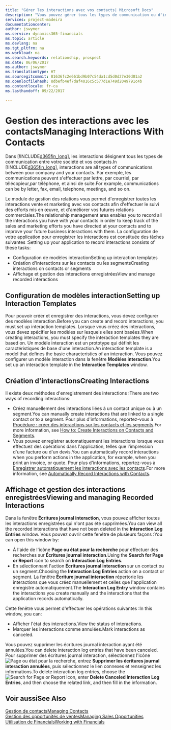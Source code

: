 ```yaml
---
title: "Gérer les interactions avec vos contacts| Microsoft Docs"
description: "Vous pouvez gérer tous les types de communication ou d'interactions entre votre compagnie et vos contacts. Par exemple, une communication par lettre, par téléphone, lors de réunions, etc."
services: project-madeira
documentationcenter: 
author: jswymer
ms.service: dynamics365-financials
ms.topic: article
ms.devlang: na
ms.tgt_pltfrm: na
ms.workload: na
ms.search.keywords: relationship, prospect
ms.date: 06/06/2017
ms.author: jswymer
ms.translationtype: HT
ms.sourcegitcommit: 81636fc2e661bd9b07c54da1cd5d0d27e30d01a2
ms.openlocfilehash: 8dbefb4ef7daf4016c5c577d1e749d2049791c4b
ms.contentlocale: fr-ca
ms.lasthandoff: 09/22/2017

---
```

# <a name="managing-interactions-with-contacts"></a><span data-ttu-id="dab83-103">Gestion des interactions avec les contacts</span><span class="sxs-lookup"><span data-stu-id="dab83-103">Managing Interactions With Contacts</span></span>
<span data-ttu-id="dab83-104">Dans [!INCLUDE[d365fin_long](includes/d365fin_long_md.md)], les interactions désignent tous les types de communication entre votre société et vos contacts.</span><span class="sxs-lookup"><span data-stu-id="dab83-104">In [!INCLUDE[d365fin_long](includes/d365fin_long_md.md)], interactions are all types of communications between your company and your contacts.</span></span> <span data-ttu-id="dab83-105">Par exemple, les communications peuvent s'effectuer par lettre, par courriel, par télécopieur,par téléphone, et ainsi de suite.</span><span class="sxs-lookup"><span data-stu-id="dab83-105">For example, communications can be by letter, fax, email, telephone, meetings, and so on.</span></span>

<span data-ttu-id="dab83-106">Le module de gestion des relations vous permet d'enregistrer toutes les interactions vente et marketing avec vos contacts afin d'effectuer le suivi des efforts mis en œuvre, et d'améliorer vos futures relations commerciales.</span><span class="sxs-lookup"><span data-stu-id="dab83-106">The relationship management area enables you to record all the interactions you have with your contacts in order to keep track of the sales and marketing efforts you have directed at your contacts and to improve your future business interactions with them.</span></span> <span data-ttu-id="dab83-107">La configuration de votre application pour enregistrer les interactions est constituée des tâches suivantes :</span><span class="sxs-lookup"><span data-stu-id="dab83-107">Setting up your application to record interactions consists of these tasks:</span></span>

* <span data-ttu-id="dab83-108">Configuration de modèles interaction</span><span class="sxs-lookup"><span data-stu-id="dab83-108">Setting up interaction templates</span></span>  
* <span data-ttu-id="dab83-109">Création d'interactions sur les contacts ou les segments</span><span class="sxs-lookup"><span data-stu-id="dab83-109">Creating interactions on contacts or segments</span></span>  
* <span data-ttu-id="dab83-110">Affichage et gestion des interactions enregistrées</span><span class="sxs-lookup"><span data-stu-id="dab83-110">View and manage recorded interactions</span></span>  

##  <a name="setting-up-interaction-templates"></a><span data-ttu-id="dab83-111">Configuration de modèles interaction</span><span class="sxs-lookup"><span data-stu-id="dab83-111">Setting up Interaction Templates</span></span>
<span data-ttu-id="dab83-112">Pour pouvoir créer et enregistrer des interactions, vous devez configurer des modèles interaction.</span><span class="sxs-lookup"><span data-stu-id="dab83-112">Before you can create and record interactions, you must set up interaction templates.</span></span> <span data-ttu-id="dab83-113">Lorsque vous créez des interactions, vous devez spécifier les modèles sur lesquels elles sont basées.</span><span class="sxs-lookup"><span data-stu-id="dab83-113">When creating interactions, you must specify the interaction templates they are based on.</span></span> <span data-ttu-id="dab83-114">Un modèle interaction est un prototype qui définit les caractéristiques de base d'une interaction.</span><span class="sxs-lookup"><span data-stu-id="dab83-114">An interaction template is a model that defines the basic characteristics of an interaction.</span></span>
<span data-ttu-id="dab83-115">Vous pouvez configurer un modèle interaction dans la fenêtre **Modèles interaction**.</span><span class="sxs-lookup"><span data-stu-id="dab83-115">You set up an interaction template in the **Interaction Templates** window.</span></span>  

## <a name="creating-interactions"></a><span data-ttu-id="dab83-116">Création d'interactions</span><span class="sxs-lookup"><span data-stu-id="dab83-116">Creating Interactions</span></span>
<span data-ttu-id="dab83-117">Il existe deux méthodes d'enregistrement des interactions :</span><span class="sxs-lookup"><span data-stu-id="dab83-117">There are two ways of recording interactions:</span></span>

* <span data-ttu-id="dab83-118">Créez manuellement des interactions liées à un contact unique ou à un segment.</span><span class="sxs-lookup"><span data-stu-id="dab83-118">You can manually create interactions that are linked to a single contact or to a segment.</span></span> <span data-ttu-id="dab83-119">Pour plus d'informations, reportez-vous à [Procédure : créer des interactions sur les contacts et les segments](marketing-how-create-interactions.md).</span><span class="sxs-lookup"><span data-stu-id="dab83-119">For more information, see [How to: Create Interactions on Contacts and Segments](marketing-how-create-interactions.md).</span></span>  
* <span data-ttu-id="dab83-120">Vous pouvez enregistrer automatiquement les interactions lorsque vous effectuez des opérations dans l'application, telles que l'impression d'une facture ou d'un devis.</span><span class="sxs-lookup"><span data-stu-id="dab83-120">You can automatically record interactions when you perform actions in the application, for example, when you print an invoice, or quote.</span></span> <span data-ttu-id="dab83-121">Pour plus d'informations, reportez-vous à [Enregistrer automatiquement les interactions avec les contacts](marketing-auto-record-interactions.md).</span><span class="sxs-lookup"><span data-stu-id="dab83-121">For more information, see [Automatically Record Interactions with Contacts](marketing-auto-record-interactions.md).</span></span>

## <a name="viewing-and-managing-recorded-interactions"></a><span data-ttu-id="dab83-122">Affichage et gestion des interactions enregistrées</span><span class="sxs-lookup"><span data-stu-id="dab83-122">Viewing and managing Recorded Interactions</span></span>
<span data-ttu-id="dab83-123">Dans la fenêtre **Écritures journal interaction**, vous pouvez afficher toutes les interactions enregistrées qui n'ont pas été supprimées.</span><span class="sxs-lookup"><span data-stu-id="dab83-123">You can view all the recorded interactions that have not been deleted in the **Interaction Log Entries** window.</span></span> <span data-ttu-id="dab83-124">Vous pouvez ouvrir cette fenêtre de plusieurs façons :</span><span class="sxs-lookup"><span data-stu-id="dab83-124">You can open this window by:</span></span>

* <span data-ttu-id="dab83-125">À l'aide de l'icône **Page ou état pour la recherche** pour effectuer des recherches sur **Écritures journal interaction**.</span><span class="sxs-lookup"><span data-stu-id="dab83-125">Using the **Search for Page or Report** icon to search on **Interaction Log Entries**.</span></span>
* <span data-ttu-id="dab83-126">En sélectionnant l'action **Écritures journal interaction** sur un contact ou un segment.</span><span class="sxs-lookup"><span data-stu-id="dab83-126">Choosing the **Interaction Log Entries** action on a contact or segment.</span></span>
  <span data-ttu-id="dab83-127">La fenêtre **Écriture journal interaction** répertorie les interactions que vous créez manuellement et celles que l'application enregistre automatiquement.</span><span class="sxs-lookup"><span data-stu-id="dab83-127">The **Interaction Log Entry** window contains the interactions you create manually and the interactions that the application records automatically.</span></span>

<span data-ttu-id="dab83-128">Cette fenêtre vous permet d'effectuer les opérations suivantes :</span><span class="sxs-lookup"><span data-stu-id="dab83-128">In this window, you can:</span></span>

* <span data-ttu-id="dab83-129">Afficher l'état des interactions.</span><span class="sxs-lookup"><span data-stu-id="dab83-129">View the status of interactions.</span></span>
* <span data-ttu-id="dab83-130">Marquer les interactions comme annulées.</span><span class="sxs-lookup"><span data-stu-id="dab83-130">Mark interactions as canceled.</span></span>

<span data-ttu-id="dab83-131">Vous pouvez supprimer les écritures journal interaction ayant été annulées.</span><span class="sxs-lookup"><span data-stu-id="dab83-131">You can delete interaction log entries that have been canceled.</span></span> <span data-ttu-id="dab83-132">Pour supprimer des écritures journal interaction, sélectionnez l'icône ![Page ou état pour la recherche](media/ui-search/search_small.png "icône Page ou état pour la recherche"), entrez **Supprimer les écritures journal interaction annulées**, puis sélectionnez le lien connexes et renseignez les informations.</span><span class="sxs-lookup"><span data-stu-id="dab83-132">To delete interaction log entries, choose the ![Search for Page or Report](media/ui-search/search_small.png "Search for Page or Report icon") icon, enter **Delete Canceled Interaction Log Entries**, and then choose the related link, and then fill in the information.</span></span>

## <a name="see-also"></a><span data-ttu-id="dab83-133">Voir aussi</span><span class="sxs-lookup"><span data-stu-id="dab83-133">See Also</span></span>
[<span data-ttu-id="dab83-134">Gestion de contacts</span><span class="sxs-lookup"><span data-stu-id="dab83-134">Managing Contacts</span></span>](marketing-contacts.md)  
[<span data-ttu-id="dab83-135">Gestion des opportunités de ventes</span><span class="sxs-lookup"><span data-stu-id="dab83-135">Managing Sales Opportunities</span></span>](marketing-manage-sales-opportunities.md)  
[<span data-ttu-id="dab83-136">Utilisation de Financials</span><span class="sxs-lookup"><span data-stu-id="dab83-136">Working with Financials</span></span>](ui-work-product.md)  


